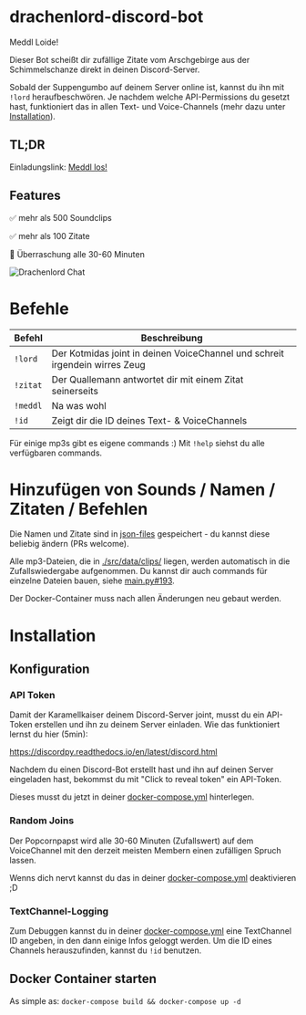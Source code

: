 # drachenlord-discord-bot

  

Meddl Loide!

  

Dieser Bot scheißt dir zufällige Zitate vom Arschgebirge aus der Schimmelschanze direkt in deinen Discord-Server.

  

Sobald der Suppengumbo auf deinem Server online ist, kannst du ihn mit `!lord` heraufbeschwören. Je nachdem welche API-Permissions du gesetzt hast, funktioniert das in allen Text- und Voice-Channels (mehr dazu unter [Installation](#installation)).


## TL;DR

Einladungslink: [Meddl los!](https://discord.com/api/oauth2/authorize?client_id=716976896767950910&permissions=125304128&scope=bot)



## Features

  ✅ mehr als 500 Soundclips

  ✅ mehr als 100 Zitate

  🎉 Überraschung alle 30-60 Minuten

![Drachenlord Chat](https://i.imgur.com/IGtD0VS.png)

  

# Befehle

| Befehl		| Beschreibung |
| ------------- | ------------- |
| `!lord`       | Der Kotmidas joint in deinen VoiceChannel und schreit irgendein wirres Zeug |
| `!zitat`      | Der Quallemann antwortet dir mit einem Zitat seinerseits |
| `!meddl`      | Na was wohl |
| `!id`		    | Zeigt dir die ID deines Text- & VoiceChannels|

  

Für einige mp3s gibt es eigene commands :) Mit `!help` siehst du alle verfügbaren commands.

  

# Hinzufügen von Sounds / Namen / Zitaten / Befehlen

Die Namen und Zitate sind in [json-files](./src/data/) gespeichert - du kannst diese beliebig ändern (PRs welcome).

  

Alle mp3-Dateien, die in [./src/data/clips/](./src/data/clips/) liegen, werden automatisch in die Zufallswiedergabe aufgenommen. Du kannst dir auch commands für einzelne Dateien bauen, siehe [main.py#193](./src/main.py#193).

  

Der Docker-Container muss nach allen Änderungen neu gebaut werden.

# Installation

  

## Konfiguration

### API Token

Damit der Karamellkaiser deinem Discord-Server joint, musst du ein API-Token erstellen und ihn zu deinem Server einladen. Wie das funktioniert lernst du hier (5min):

  

https://discordpy.readthedocs.io/en/latest/discord.html

  

Nachdem du einen Discord-Bot erstellt hast und ihn auf deinen Server eingeladen hast, bekommst du mit "Click to reveal token" ein API-Token.

  

Dieses musst du jetzt in deiner [docker-compose.yml](./docker-compose.yml#L6) hinterlegen.

  

### Random Joins

Der Popcornpapst wird alle 30-60 Minuten (Zufallswert) auf dem VoiceChannel mit den derzeit meisten Membern einen zufälligen Spruch lassen.

  

Wenns dich nervt kannst du das in deiner [docker-compose.yml](./docker-compose.yml#L7) deaktivieren ;D

  

### TextChannel-Logging

Zum Debuggen kannst du in deiner [docker-compose.yml](./docker-compose.yml#L8) eine TextChannel ID angeben, in den dann einige Infos geloggt werden. Um die ID eines Channels herauszufinden, kannst du `!id` benutzen.

  

## Docker Container starten

As simple as: `docker-compose build && docker-compose up -d`